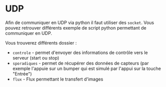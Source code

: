 # UDP
Afin de communiquer en UDP via python il faut utiliser des ```socket```.
Vous pouvez retrouver différents exemple de script python permettant de communiquer en UDP.

Vous trouverez différents dossier :
* ```controle``` - permet d'envoyer des informations de contrôle vers le serveur (start ou stop)
* ```sporadiques``` - permet de récupérer des données de capteurs (par exemple l'appuie sur un bumper qui est simulé par l'appui sur la touche "Entrée")
* ```flux``` - Flux permettant le transfert d'images
